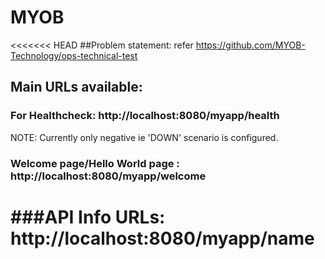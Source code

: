 # MYOB

<<<<<<< HEAD
##Problem statement: refer https://github.com/MYOB-Technology/ops-technical-test

## Main URLs available:

### For Healthcheck: http://localhost:8080/myapp/health
NOTE: Currently only negative ie 'DOWN' scenario is configured.

### Welcome page/Hello World page : http://localhost:8080/myapp/welcome

###API Info URLs:
http://localhost:8080/myapp/name
=======






